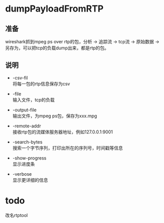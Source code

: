 # dumpPayloadFromRTP

## 准备
wireshark抓到mpeg ps over rtp的包，分析 -> 追踪流 -> tcp流 -> 原始数据 -> 另存为，可以把tcp的负载dump出来，都是rtp的包。

## 说明
- -csv-fil  
将每一包的rtp信息保存为csv

- -file  
输入文件，tcp的负载

- -output-file  
输出文件，为mpeg ps包，保存为xxx.mpg

- -remote-addr  
接收rtp包的流媒体服务器地址，例如127.0.0.1:9001

- -search-bytes  
搜索一个字节序列，打印出所在的序列号，时间戳等信息

- -show-progress  
显示进度条

-  -verbose  
显示更详细的信息

# todo
改名rtptool
